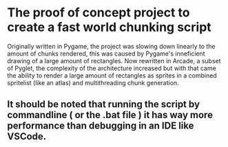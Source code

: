 # The proof of concept project to create a fast world chunking script
Originally written in Pygame, the project was slowing down linearly to the amount of chunks rendered, this was caused by Pygame's inneficient drawing of a large amount of rectangles.
Now rewritten in Arcade, a subset of Pyglet, the complexity of the architecture increased but with that came the ability to render a large amount of rectangles as sprites in a combined spritelist (like an atlas) and multithreading chunk generation.

## It should be noted that running the script by commandline ( or the .bat file ) it has way more performance than debugging in an IDE like VSCode.
